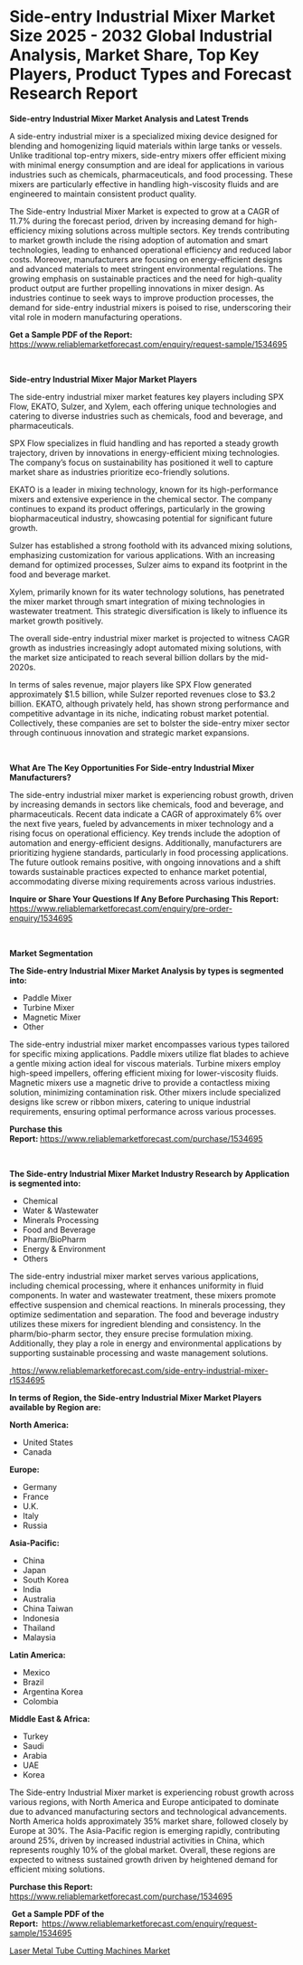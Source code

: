 <p><h1>Side-entry Industrial Mixer Market Size 2025 - 2032 Global Industrial Analysis, Market Share, Top Key Players, Product Types and Forecast Research Report</h1></p><p><strong>Side-entry Industrial Mixer Market Analysis and Latest Trends</strong></p>
<p><p>A side-entry industrial mixer is a specialized mixing device designed for blending and homogenizing liquid materials within large tanks or vessels. Unlike traditional top-entry mixers, side-entry mixers offer efficient mixing with minimal energy consumption and are ideal for applications in various industries such as chemicals, pharmaceuticals, and food processing. These mixers are particularly effective in handling high-viscosity fluids and are engineered to maintain consistent product quality.</p><p>The Side-entry Industrial Mixer Market is expected to grow at a CAGR of 11.7% during the forecast period, driven by increasing demand for high-efficiency mixing solutions across multiple sectors. Key trends contributing to market growth include the rising adoption of automation and smart technologies, leading to enhanced operational efficiency and reduced labor costs. Moreover, manufacturers are focusing on energy-efficient designs and advanced materials to meet stringent environmental regulations. The growing emphasis on sustainable practices and the need for high-quality product output are further propelling innovations in mixer design. As industries continue to seek ways to improve production processes, the demand for side-entry industrial mixers is poised to rise, underscoring their vital role in modern manufacturing operations.</p></p>
<p><strong>Get a Sample PDF of the Report:&nbsp;</strong> <a href="https://www.reliablemarketforecast.com/enquiry/request-sample/1534695?utm_campaign=3169&utm_medium=2&utm_source=Github&utm_content=ia&utm_term=11042025&utm_id=side-entry-industrial-mixer">https://www.reliablemarketforecast.com/enquiry/request-sample/1534695</a></p>
<p>&nbsp;</p>
<p><strong>Side-entry Industrial Mixer Major Market Players</strong></p>
<p><p>The side-entry industrial mixer market features key players including SPX Flow, EKATO, Sulzer, and Xylem, each offering unique technologies and catering to diverse industries such as chemicals, food and beverage, and pharmaceuticals. </p><p>SPX Flow specializes in fluid handling and has reported a steady growth trajectory, driven by innovations in energy-efficient mixing technologies. The company’s focus on sustainability has positioned it well to capture market share as industries prioritize eco-friendly solutions.</p><p>EKATO is a leader in mixing technology, known for its high-performance mixers and extensive experience in the chemical sector. The company continues to expand its product offerings, particularly in the growing biopharmaceutical industry, showcasing potential for significant future growth.</p><p>Sulzer has established a strong foothold with its advanced mixing solutions, emphasizing customization for various applications. With an increasing demand for optimized processes, Sulzer aims to expand its footprint in the food and beverage market.</p><p>Xylem, primarily known for its water technology solutions, has penetrated the mixer market through smart integration of mixing technologies in wastewater treatment. This strategic diversification is likely to influence its market growth positively.</p><p>The overall side-entry industrial mixer market is projected to witness CAGR growth as industries increasingly adopt automated mixing solutions, with the market size anticipated to reach several billion dollars by the mid-2020s.</p><p>In terms of sales revenue, major players like SPX Flow generated approximately $1.5 billion, while Sulzer reported revenues close to $3.2 billion. EKATO, although privately held, has shown strong performance and competitive advantage in its niche, indicating robust market potential. Collectively, these companies are set to bolster the side-entry mixer sector through continuous innovation and strategic market expansions.</p></p>
<p>&nbsp;</p>
<p><strong>What Are The Key Opportunities For Side-entry Industrial Mixer Manufacturers?</strong></p>
<p><p>The side-entry industrial mixer market is experiencing robust growth, driven by increasing demands in sectors like chemicals, food and beverage, and pharmaceuticals. Recent data indicate a CAGR of approximately 6% over the next five years, fueled by advancements in mixer technology and a rising focus on operational efficiency. Key trends include the adoption of automation and energy-efficient designs. Additionally, manufacturers are prioritizing hygiene standards, particularly in food processing applications. The future outlook remains positive, with ongoing innovations and a shift towards sustainable practices expected to enhance market potential, accommodating diverse mixing requirements across various industries.</p></p>
<p><strong>Inquire or Share Your Questions If Any Before Purchasing This Report:</strong> <a href="https://www.reliablemarketforecast.com/enquiry/pre-order-enquiry/1534695?utm_campaign=3169&utm_medium=2&utm_source=Github&utm_content=ia&utm_term=11042025&utm_id=side-entry-industrial-mixer">https://www.reliablemarketforecast.com/enquiry/pre-order-enquiry/1534695</a></p>
<p>&nbsp;</p>
<p><strong>Market Segmentation</strong></p>
<p><strong>The Side-entry Industrial Mixer Market Analysis by types is segmented into:</strong></p>
<p><ul><li>Paddle Mixer</li><li>Turbine Mixer</li><li>Magnetic Mixer</li><li>Other</li></ul></p>
<p><p>The side-entry industrial mixer market encompasses various types tailored for specific mixing applications. Paddle mixers utilize flat blades to achieve a gentle mixing action ideal for viscous materials. Turbine mixers employ high-speed impellers, offering efficient mixing for lower-viscosity fluids. Magnetic mixers use a magnetic drive to provide a contactless mixing solution, minimizing contamination risk. Other mixers include specialized designs like screw or ribbon mixers, catering to unique industrial requirements, ensuring optimal performance across various processes.</p></p>
<p><strong>Purchase this Report:&nbsp;</strong><a href="https://www.reliablemarketforecast.com/purchase/1534695?utm_campaign=3169&utm_medium=2&utm_source=Github&utm_content=ia&utm_term=11042025&utm_id=side-entry-industrial-mixer">https://www.reliablemarketforecast.com/purchase/1534695</a></p>
<p>&nbsp;</p>
<p><strong>The Side-entry Industrial Mixer Market Industry Research by Application is segmented into:</strong></p>
<p><ul><li>Chemical</li><li>Water & Wastewater</li><li>Minerals Processing</li><li>Food and Beverage</li><li>Pharm/BioPharm</li><li>Energy & Environment</li><li>Others</li></ul></p>
<p><p>The side-entry industrial mixer market serves various applications, including chemical processing, where it enhances uniformity in fluid components. In water and wastewater treatment, these mixers promote effective suspension and chemical reactions. In minerals processing, they optimize sedimentation and separation. The food and beverage industry utilizes these mixers for ingredient blending and consistency. In the pharm/bio-pharm sector, they ensure precise formulation mixing. Additionally, they play a role in energy and environmental applications by supporting sustainable processing and waste management solutions.</p></p>
<p><a href="https://www.reliablemarketforecast.com/side-entry-industrial-mixer-r1534695?utm_campaign=3169&utm_medium=2&utm_source=Github&utm_content=ia&utm_term=11042025&utm_id=side-entry-industrial-mixer">&nbsp;https://www.reliablemarketforecast.com/side-entry-industrial-mixer-r1534695</a></p>
<p><strong>In terms of Region, the Side-entry Industrial Mixer Market Players available by Region are:</strong></p>
<p>
    <p> <strong> North America: </strong>
        <ul>
            <li>United States</li>
            <li>Canada</li>
        </ul>
        </p> 
    <p> <strong> Europe: </strong>
        <ul>
            <li>Germany</li>
            <li>France</li>
            <li>U.K.</li>
            <li>Italy</li>
            <li>Russia</li>
        </ul>
        </p> 
    <p> <strong> Asia-Pacific: </strong>
        <ul>
            <li>China</li>
            <li>Japan</li>
            <li>South Korea</li>
            <li>India</li>
            <li>Australia</li>
            <li>China Taiwan</li>
            <li>Indonesia</li>
            <li>Thailand</li>
            <li>Malaysia</li>
        </ul>
        </p> 
    <p> <strong> Latin America: </strong>
        <ul>
            <li>Mexico</li>
            <li>Brazil</li>
            <li>Argentina Korea</li>
            <li>Colombia</li>
        </ul>
        </p> 
    <p> <strong> Middle East & Africa: </strong>
        <ul>
            <li>Turkey</li>
            <li>Saudi</li>
            <li>Arabia</li>
            <li>UAE</li>
            <li>Korea</li>
        </ul>
    </p>
    </p>
<p><p>The Side-entry Industrial Mixer market is experiencing robust growth across various regions, with North America and Europe anticipated to dominate due to advanced manufacturing sectors and technological advancements. North America holds approximately 35% market share, followed closely by Europe at 30%. The Asia-Pacific region is emerging rapidly, contributing around 25%, driven by increased industrial activities in China, which represents roughly 10% of the global market. Overall, these regions are expected to witness sustained growth driven by heightened demand for efficient mixing solutions.</p></p>
<p><strong>Purchase this Report: </strong><a href="https://www.reliablemarketforecast.com/purchase/1534695?utm_campaign=3169&utm_medium=2&utm_source=Github&utm_content=ia&utm_term=11042025&utm_id=side-entry-industrial-mixer">https://www.reliablemarketforecast.com/purchase/1534695</a></p>
<p>&nbsp;<strong>Get a Sample PDF of the Report:&nbsp;&nbsp;</strong><a href="https://www.reliablemarketforecast.com/enquiry/request-sample/1534695?utm_campaign=3169&utm_medium=2&utm_source=Github&utm_content=ia&utm_term=11042025&utm_id=side-entry-industrial-mixer">https://www.reliablemarketforecast.com/enquiry/request-sample/1534695</a></p>
<p><strong></strong></p>
<p><p><a href="https://github.com/thanenegenqa/Market-Research-Report-List-1/blob/main/laser-metal-tube-cutting-machines-market.md?utm_campaign=3169&utm_medium=2&utm_source=Github&utm_content=ia&utm_term=11042025&utm_id=side-entry-industrial-mixer">Laser Metal Tube Cutting Machines Market</a></p></p>